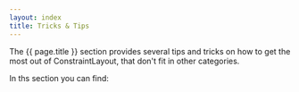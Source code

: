 ```yaml
---
layout: index
title: Tricks & Tips
---
```


The {{ page.title }} section provides several tips and tricks on how to get the most out of ConstraintLayout, that don't fit in other categories.

In ths section you can find:
